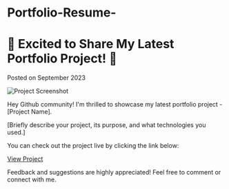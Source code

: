 # Portfolio-Resume-
<!DOCTYPE html>
<html lang="en">
<head>
    <meta charset="UTF-8">
    <meta name="viewport" content="width=device-width, initial-scale=1.0">
    <title>Portfolio Project </title>
   
</head>
<body>
    <div class="post-container">
        <div class="post-header">
            <h1>🚀 Excited to Share My Latest Portfolio Project! 🚀</h1>
            <p>Posted on September 2023</p>
        </div>
        <img class="project-image" src="Screenshot 2023-09-19 102915.png" alt="Project Screenshot">
        <div class="post-content">
            <p>Hey Github community! I'm thrilled to showcase my latest portfolio project - [Project Name].</p>
            <p>[Briefly describe your project, its purpose, and what technologies you used.]</p>
            <p>You can check out the project live by clicking the link below:</p>
            <a class="project-link-button" href="https://github.com/DHIRAJKumar09/Portfolio-Resume-" target="_blank">View Project</a>
            <p>Feedback and suggestions are highly appreciated! Feel free to comment or connect with me.</p>
        </div>
    </div>
</body>
</html>
